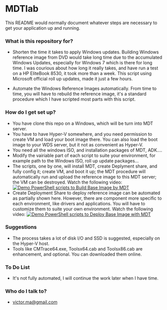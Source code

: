  # MDTlab


This README would normally document whatever steps are necessary to get your application up and running.


### What is this repository for? ###

  * Shorten the time it takes to apply Windows updates. 
    Building Windows reference image from DVD would take long time due to the accumulated Windows Updates, especially for Windows 7 which is there for long time. I was courious about how long it really takes, and have run a test on a HP EliteBook 8530, it took more than a week. This script using Microsoft official roll up updates, made it just a few hours. 

  * Automate the Windows Reference Images automatically.
    From time to time, you will have to rebuild the reference image, it's a standard procedure which I have scripted most parts with this script. 
  

### How do I get set up? ###
  * You have clone this repo on a Windows, which will be turn into MDT server. 
  * You have to have Hyper-V somewhere, and you need permission to create VM and load your boot image there. 
    You can also load the boot image to your WDS server, but it not as convenient as Hyper-V.
  * You need all the windows ISO, and installation packages of MDT, ADK.... 
  * Modify the vairiable part of each script to suite your environment, for example path to the Windows ISO, roll up update packages...
  * The scripts, one by one, will install MDT, create Deplyment share, and fully config it; create VM, and boot it up; the MDT procedure will automatically run and upload the reference image to this MDT server; the VM can be destroyed. Watch the following video:  
[![Demo PowerShell scripts to Build Base Image by MDT](http://img.youtube.com/vi/VCdjVIk81uQ/hqdefault.jpg)](https://youtu.be/VCdjVIk81uQ "Demo PowerShell scripts to Build Base Image by MDT")
  * Create Deployment Share to deploy reference image can be automated as partially shown here. However, there are component more specific to each environment, like drivers and applications. You will have to customize them to suite your own environment. Watch the following video:
[![Demo PowerShell scripts to Deploy Base Image with MDT](http://img.youtube.com/vi/89oQDXtOYjU/hqdefault.jpg)](https://youtu.be/89oQDXtOYjU "Demo PowerShell scripts to Deploy Base Image with MDT")

### Suggestions ###
  * The process takes a lot of disk I/O and SSD is suggested, especially on the Hyper-V host. 
  * Tools like CMTrace64.exe, Toolsx64.cab and Toolsx86.cab are enhancement, and optional. You can downloaded them online. 

### To Do List ###

  * It's not fully automated, I will continue the work later when I have time.


### Who do I talk to? ###

  * victor.ma@gmail.com

